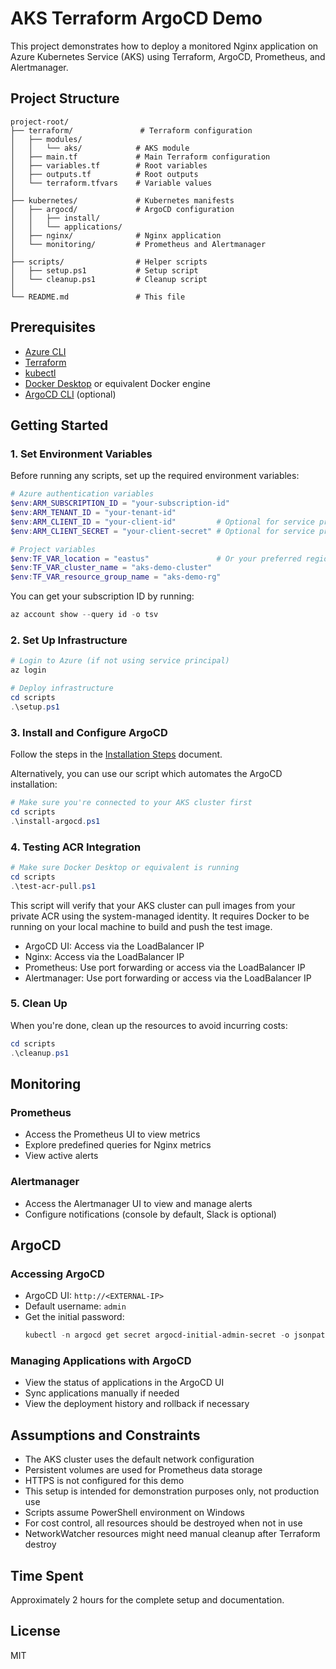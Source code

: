 # AKS Terraform ArgoCD Demo

This project demonstrates how to deploy a monitored Nginx application on Azure Kubernetes Service (AKS) using Terraform, ArgoCD, Prometheus, and Alertmanager.

## Project Structure

```
project-root/
├── terraform/               # Terraform configuration
│   ├── modules/
│   │   └── aks/            # AKS module
│   ├── main.tf             # Main Terraform configuration
│   ├── variables.tf        # Root variables
│   ├── outputs.tf          # Root outputs
│   └── terraform.tfvars    # Variable values
│
├── kubernetes/             # Kubernetes manifests
│   ├── argocd/             # ArgoCD configuration
│   │   ├── install/
│   │   └── applications/
│   ├── nginx/              # Nginx application
│   └── monitoring/         # Prometheus and Alertmanager
│
├── scripts/                # Helper scripts
│   ├── setup.ps1           # Setup script
│   └── cleanup.ps1         # Cleanup script
│
└── README.md               # This file
```

## Prerequisites

- [Azure CLI](https://docs.microsoft.com/en-us/cli/azure/install-azure-cli)
- [Terraform](https://www.terraform.io/downloads.html)
- [kubectl](https://kubernetes.io/docs/tasks/tools/install-kubectl/)
- [Docker Desktop](https://www.docker.com/products/docker-desktop) or equivalent Docker engine
- [ArgoCD CLI](https://argo-cd.readthedocs.io/en/stable/cli_installation/) (optional)

## Getting Started

### 1. Set Environment Variables

Before running any scripts, set up the required environment variables:

```powershell
# Azure authentication variables
$env:ARM_SUBSCRIPTION_ID = "your-subscription-id"
$env:ARM_TENANT_ID = "your-tenant-id"
$env:ARM_CLIENT_ID = "your-client-id"         # Optional for service principal
$env:ARM_CLIENT_SECRET = "your-client-secret" # Optional for service principal

# Project variables
$env:TF_VAR_location = "eastus"               # Or your preferred region
$env:TF_VAR_cluster_name = "aks-demo-cluster"
$env:TF_VAR_resource_group_name = "aks-demo-rg"
```

You can get your subscription ID by running:
```powershell
az account show --query id -o tsv
```

### 2. Set Up Infrastructure

```powershell
# Login to Azure (if not using service principal)
az login

# Deploy infrastructure
cd scripts
.\setup.ps1
```

### 3. Install and Configure ArgoCD

Follow the steps in the [Installation Steps](./installation-steps.md) document.

Alternatively, you can use our script which automates the ArgoCD installation:

```powershell
# Make sure you're connected to your AKS cluster first
cd scripts
.\install-argocd.ps1
```

### 4. Testing ACR Integration

```powershell
# Make sure Docker Desktop or equivalent is running
cd scripts
.\test-acr-pull.ps1
```

This script will verify that your AKS cluster can pull images from your private ACR using the system-managed identity. It requires Docker to be running on your local machine to build and push the test image.

- ArgoCD UI: Access via the LoadBalancer IP
- Nginx: Access via the LoadBalancer IP
- Prometheus: Use port forwarding or access via the LoadBalancer IP
- Alertmanager: Use port forwarding or access via the LoadBalancer IP

### 5. Clean Up

When you're done, clean up the resources to avoid incurring costs:

```powershell
cd scripts
.\cleanup.ps1
```

## Monitoring

### Prometheus

- Access the Prometheus UI to view metrics
- Explore predefined queries for Nginx metrics
- View active alerts

### Alertmanager

- Access the Alertmanager UI to view and manage alerts
- Configure notifications (console by default, Slack is optional)

## ArgoCD

### Accessing ArgoCD

- ArgoCD UI: `http://<EXTERNAL-IP>`
- Default username: `admin`
- Get the initial password: 
  ```powershell
  kubectl -n argocd get secret argocd-initial-admin-secret -o jsonpath="{.data.password}" | [System.Text.Encoding]::UTF8.GetString([System.Convert]::FromBase64String($password))
  ```

### Managing Applications with ArgoCD

- View the status of applications in the ArgoCD UI
- Sync applications manually if needed
- View the deployment history and rollback if necessary

## Assumptions and Constraints

- The AKS cluster uses the default network configuration
- Persistent volumes are used for Prometheus data storage
- HTTPS is not configured for this demo
- This setup is intended for demonstration purposes only, not production use
- Scripts assume PowerShell environment on Windows
- For cost control, all resources should be destroyed when not in use
- NetworkWatcher resources might need manual cleanup after Terraform destroy

## Time Spent

Approximately 2 hours for the complete setup and documentation.

## License

MIT